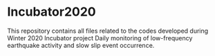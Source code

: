 # Incubator2020

This repository contains all files related to the codes developed during Winter 2020 Incubator project Daily monitoring of low-frequency earthquake activity and slow slip event occurrence.
